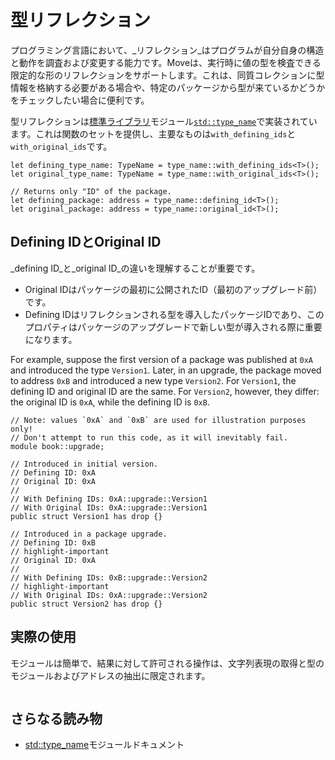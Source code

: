 # 型リフレクション

プログラミング言語において、_リフレクション_はプログラムが自分自身の構造と動作を調査および変更する能力です。Moveは、実行時に値の型を検査できる限定的な形のリフレクションをサポートします。これは、同質コレクションに型情報を格納する必要がある場合や、特定のパッケージから型が来ているかどうかをチェックしたい場合に便利です。

型リフレクションは[標準ライブラリ](./standard-library)モジュール[`std::type_name`][type-name-stdlib]で実装されています。これは関数のセットを提供し、主要なものは`with_defining_ids`と`with_original_ids`です。

```move
let defining_type_name: TypeName = type_name::with_defining_ids<T>();
let original_type_name: TypeName = type_name::with_original_ids<T>();

// Returns only "ID" of the package.
let defining_package: address = type_name::defining_id<T>();
let original_package: address = type_name::original_id<T>();
```

## Defining IDとOriginal ID

_defining ID_と_original ID_の違いを理解することが重要です。

- Original IDはパッケージの最初に公開されたID（最初のアップグレード前）です。
- Defining IDはリフレクションされる型を導入したパッケージIDであり、このプロパティはパッケージのアップグレードで新しい型が導入される際に重要になります。

For example, suppose the first version of a package was published at `0xA` and introduced the type
`Version1`. Later, in an upgrade, the package moved to address `0xB` and introduced a new type
`Version2`. For `Version1`, the defining ID and original ID are the same. For `Version2`, however,
they differ: the original ID is `0xA`, while the defining ID is `0xB`.

```move
// Note: values `0xA` and `0xB` are used for illustration purposes only!
// Don't attempt to run this code, as it will inevitably fail.
module book::upgrade;

// Introduced in initial version.
// Defining ID: 0xA
// Original ID: 0xA
//
// With Defining IDs: 0xA::upgrade::Version1
// With Original IDs: 0xA::upgrade::Version1
public struct Version1 has drop {}

// Introduced in a package upgrade.
// Defining ID: 0xB
// highlight-important
// Original ID: 0xA
//
// With Defining IDs: 0xB::upgrade::Version2
// highlight-important
// With Original IDs: 0xA::upgrade::Version2
public struct Version2 has drop {}
```

## 実際の使用

モジュールは簡単で、結果に対して許可される操作は、文字列表現の取得と型のモジュールおよびアドレスの抽出に限定されます。

```move file=packages/samples/sources/move-basics/type-reflection.move anchor=main

```

## さらなる読み物

- [std::type_name][type-name-stdlib]モジュールドキュメント

[type-name-stdlib]: https://docs.sui.io/references/framework/std/type_name
